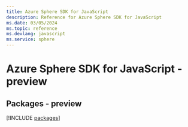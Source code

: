 ```yaml
---
title: Azure Sphere SDK for JavaScript
description: Reference for Azure Sphere SDK for JavaScript
ms.date: 03/05/2024
ms.topic: reference
ms.devlang: javascript
ms.service: sphere
---
```

# Azure Sphere SDK for JavaScript - preview
## Packages - preview
[!INCLUDE [packages](sphere-index.md)]
